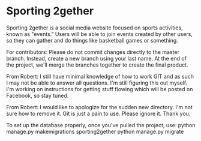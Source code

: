 # Sporting 2gether

Sporting 2gether is a social media website focused on sports activities, known as "events." Users will be able to join events created by other users, so they can gather and do things like basketball games or something.

For contributors: Please do not commit changes directly to the master branch. Instead, create a new branch using your last name. At the end of the project, we'll merge the branches together to create the final product.

From Robert: I still have minimal knowledge of how to work GIT and as such I may not be able to answer all questions. I'm still figuring this out myself. I'm working on instructions for getting stuff flowing which will be posted on Facebook, so stay tuned.

From Robert: I would like to apologize for the sudden new directory. I'm not sure how to remove it. Git is just a pain to use. Please ignore it. Thank you.

To set up the database properly, once you've pulled the project, use:
python manage.py makemigrations sporting2gether
python manage.py migrate